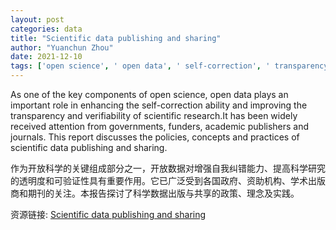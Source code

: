 ```yaml
---
layout: post
categories: data
title: "Scientific data publishing and sharing"
author: "Yuanchun Zhou"
date: 2021-12-10
tags: ['open science', ' open data', ' self-correction', ' transparency', ' verifiability', ' scientific research', ' governments', ' funders', ' academic publishers', ' journals', ' policies', ' concepts', ' practices', ' scientific data', ' publishing', ' sharing']
---
```


As one of the key components of open science, open data plays an important role in enhancing the self-correction ability and improving the transparency and verifiability of scientific research.It has been widely received attention from governments, funders, academic publishers and journals. This report discusses the policies, concepts and practices of scientific data publishing and sharing.

作为开放科学的关键组成部分之一，开放数据对增强自我纠错能力、提高科学研究的透明度和可验证性具有重要作用。它已广泛受到各国政府、资助机构、学术出版商和期刊的关注。本报告探讨了科学数据出版与共享的政策、理念及实践。

资源链接: [Scientific data publishing and sharing](https://doi.org/10.11922/sciencedb.o00114.00061)
